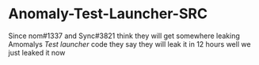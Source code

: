 # Anomaly-Test-Launcher-SRC
Since nom#1337 and Sync#3821 think they will get somewhere leaking Amomalys *Test launcher* code they say they will leak it in 12 hours well we just leaked it now
